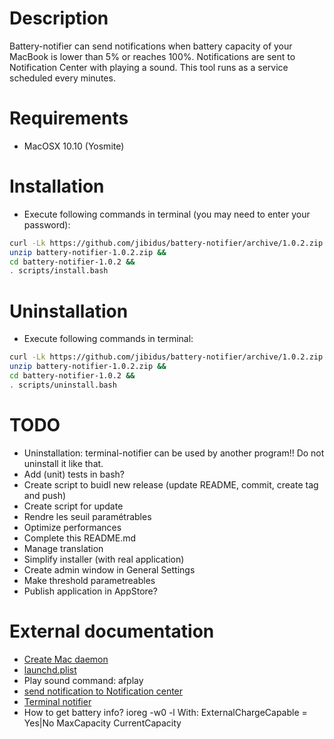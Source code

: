 # Description
Battery-notifier can send notifications when battery capacity of your MacBook is lower than 5% or reaches 100%.
Notifications are sent to Notification Center with playing a sound.
This tool runs as a service scheduled every minutes.

# Requirements
- MacOSX 10.10 (Yosmite)

# Installation
- Execute following commands in terminal (you may need to enter your password):
```bash
curl -Lk https://github.com/jibidus/battery-notifier/archive/1.0.2.zip -o battery-notifier-1.0.2.zip &&
unzip battery-notifier-1.0.2.zip &&
cd battery-notifier-1.0.2 &&
. scripts/install.bash
```

# Uninstallation
- Execute following commands in terminal:
```bash
curl -Lk https://github.com/jibidus/battery-notifier/archive/1.0.2.zip -o battery-notifier-1.0.2.zip &&
unzip battery-notifier-1.0.2.zip &&
cd battery-notifier-1.0.2 &&
. scripts/uninstall.bash
```

# TODO
- Uninstallation: terminal-notifier can be used by another program!! Do not uninstall it like that.
- Add (unit) tests in bash?
- Create script to buidl new release (update README, commit, create tag and push)
- Create script for update
- Rendre les seuil paramétrables
- Optimize performances
- Complete this README.md
- Manage translation
- Simplify installer (with real application)
- Create admin window in General Settings
- Make threshold parametreables
- Publish application in AppStore?

# External documentation
- [Create Mac daemon](https://developer.apple.com/library/mac/documentation/MacOSX/Conceptual/BPSystemStartup/Chapters/CreatingLaunchdJobs.html)
- [launchd.plist](https://developer.apple.com/library/mac/documentation/Darwin/Reference/ManPages/man5/launchd.plist.5.html#//apple_ref/doc/man/5/launchd.plist)
- Play sound command: afplay
- [send notification to Notification center](http://osxdaily.com/2012/08/03/send-an-alert-to-notification-center-from-the-command-line-in-os-x/)
- [Terminal notifier](https://github.com/alloy/terminal-notifier)
- How to get battery info?
	ioreg -w0 -l
	With:
		ExternalChargeCapable = Yes|No
		MaxCapacity
		CurrentCapacity
		
